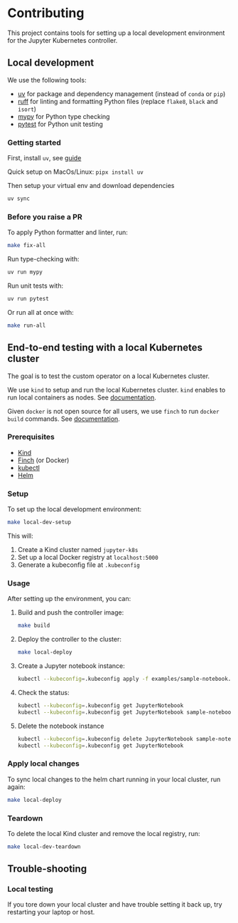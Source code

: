 # Contributing

This project contains tools for setting up a local development environment for the Jupyter Kubernetes controller.

## Local development

We use the following tools:
- [uv](https://docs.astral.sh/uv/) for package and dependency management (instead of `conda` or `pip`)
- [ruff](https://docs.astral.sh/ruff/) for linting and formatting Python files (replace `flake8`, `black` and `isort`)
- [mypy](https://mypy.readthedocs.io/en/stable/) for Python type checking
- [pytest](https://docs.pytest.org/en/stable/contents.html) for Python unit testing

### Getting started

First, install `uv`, see [guide](https://docs.astral.sh/uv/getting-started/installation/)

Quick setup on MacOs/Linux: `pipx install uv`

Then setup your virtual env and download dependencies
```bash
uv sync
```

### Before you raise a PR

To apply Python formatter and linter, run:
```bash
make fix-all
```

Run type-checking with:
```bash
uv run mypy
```

Run unit tests with:
```bash
uv run pytest
```

Or run all at once with:
```bash
make run-all
```


## End-to-end testing with a local Kubernetes cluster

The goal is to test the custom operator on a local Kubernetes cluster.

We use `kind` to setup and run the local Kubernetes cluster. `kind` enables to run local containers as nodes.
See [documentation](https://kind.sigs.k8s.io/).

Given `docker` is not open source for all users, we use `finch` to run `docker build` commands.
See [documentation](https://github.com/runfinch/finch).

### Prerequisites

- [Kind](https://kind.sigs.k8s.io/docs/user/quick-start/#installation)
- [Finch](https://github.com/runfinch/finch) (or Docker)
- [kubectl](https://kubernetes.io/docs/tasks/tools/)
- [Helm](https://helm.sh/docs/intro/install/)

### Setup

To set up the local development environment:

```bash
make local-dev-setup
```

This will:
1. Create a Kind cluster named `jupyter-k8s`
2. Set up a local Docker registry at `localhost:5000`
3. Generate a kubeconfig file at `.kubeconfig`

### Usage

After setting up the environment, you can:

1. Build and push the controller image:
   ```bash
   make build
   ```

2. Deploy the controller to the cluster:
   ```bash
   make local-deploy
   ```

3. Create a Jupyter notebook instance:
   ```bash
   kubectl --kubeconfig=.kubeconfig apply -f examples/sample-notebook.yaml
   ```

4. Check the status:
   ```bash
   kubectl --kubeconfig=.kubeconfig get JupyterNotebook
   kubectl --kubeconfig=.kubeconfig get JupyterNotebook sample-notebook
   ```

5. Delete the notebook instance
   ```bash
   kubectl --kubeconfig=.kubeconfig delete JupyterNotebook sample-notebook
   kubectl --kubeconfig=.kubeconfig get JupyterNotebook
   ```

### Apply local changes

To sync local changes to the helm chart running in your local cluster, run again:
```bash
make local-deploy
```

### Teardown

To delete the local Kind cluster and remove the local registry, run:

```bash
make local-dev-teardown
```

## Trouble-shooting

### Local testing

If you tore down your local cluster and have trouble setting it back up, try restarting your laptop or host.